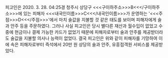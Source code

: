 피고인은 2020. 3. 28. 04:25경 청주시 상당구 <<<구이하주소>>>B<<</구이하주소>>>에 있는 피해자 <<<내국인이름>>>C<<</내국인이름>>>가 운영하는 '<<<주점>>>D<<</주점>>>'에서 마치 술값을 지불할 것 같은 태도를 보이며 피해자에게 술과 안주 등을 주문하였다. 그러나 사실 피고인은 당시 별다른 재산과 월수입이 없었고 수중에 현금이나 결제 가능한 카드가 없었기 때문에 피해자로부터 술과 안주를 제공받더라도 술값을 지불할 의사나 능력이 없었다.
결국 피고인은 위와 같이 피해자를 기망하여 이에 속은 피해자로부터 즉석에서 20만 원 상당의 술과 안주, 유흥접객원 서비스를 제공받았다.